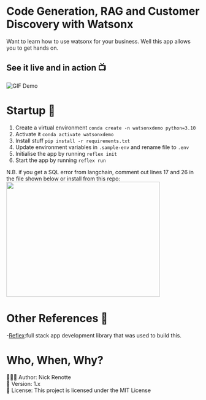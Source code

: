 # Code Generation, RAG and Customer Discovery with Watsonx

Want to learn how to use watsonx for your business. Well this app allows you to get hands on.

## See it live and in action 📺

![GIF Demo](https://i.imgur.com/pejVjcu.gif)

# Startup 🚀

1. Create a virtual environment `conda create -n watsonxdemo python=3.10`
2. Activate it `conda activate watsonxdemo`
3. Install stuff `pip install -r requirements.txt`
4. Update environment variables in `.sample-env` and rename file to `.env`
5. Initialise the app by running `reflex init`
6. Start the app by running `reflex run`

N.B. if you get a SQL error from langchain, comment out lines 17 and 26 in the file shown below or install from this repo:
</br>
<img src="https://i.imgur.com/oFrnT6q.png" width="400" height="300" />

# Other References 🔗

<p>-<a href="reflex.dev/">Reflex</a>:full stack app development library that was used to build this.</p>

# Who, When, Why?

👨🏾‍💻 Author: Nick Renotte <br />
📅 Version: 1.x<br />
📜 License: This project is licensed under the MIT License </br>
